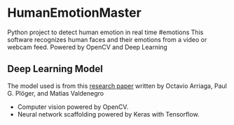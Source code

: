 # HumanEmotionMaster
Python project to detect human emotion in real time
#emotions
This software recognizes human faces and their emotions from a video or webcam feed. Powered by OpenCV and Deep Learning

## Deep Learning Model

The model used is from this [research paper](https://github.com/oarriaga/face_classification/blob/master/report.pdf) written by Octavio Arriaga, Paul G. Plöger, and Matias Valdenegro
* Computer vision powered by OpenCV.
* Neural network scaffolding powered by Keras with Tensorflow.
